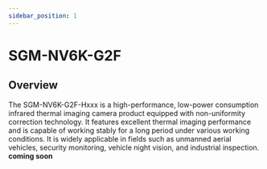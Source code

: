 ```yaml
---
sidebar_position: 1
---
```


# SGM-NV6K-G2F

## Overview

<div className="row">
  <div className="col col--12">
    The SGM-NV6K-G2F-Hxxx is a high-performance, low-power consumption infrared thermal imaging camera product equipped with non-uniformity correction technology. It features excellent thermal imaging performance and is capable of working stably for a long period under various working conditions. It is widely applicable in fields such as unmanned aerial vehicles, security monitoring, vehicle night vision, and industrial inspection.
  </div>
</div>


<!-- <div style={{textAlign: 'center'}}>
    <img src="https://raw.githubusercontent.com/1214658495/myWikiFiles/main/Camera/1_9_Night_Vision_Camera/Thermal_Infrared_Camera/SGM-NV6K-G2F/SGM-NV6K-G2F.png" alt="SGM-NV6K-G2F" 
    style={{maxWidth: '25%', height:'auto'}} />
</div>
<br /> -->

<div style={{textAlign: 'center', marginBottom: '2rem'}}>
    <span style={{backgroundColor: '#f0f0f0', padding: '10px 20px', display: 'inline-block', borderRadius: '5px', textDecoration: 'none'}}>
        <strong style={{color: '#000000', fontSize: '1.2em'}}>coming soon</strong>
    </span>
</div>

<!-- ## Getting Started

### Specification

<div style={{display: 'flex', justifyContent: 'center'}}>

| Parameter         | Value                   |
|-------------------|-------------------------|
| Sensor            | ULIS Micro80 Gen2       |
| Resolution        | 80×60                   |
| Pixel Size        | 17μm                    |
| NETD              | ≤60mK@300K              |
| Frame Rate        | 9Hz                     |
| Temperature Range | -20°C~150°C             |
| Temperature Error | ±2°C or ±2%             |
| Field of View     | 50°×37.5°               |
| Interface Type    | GMSL2                   |
| Power Supply      | DC 9~16V                |
| Power Consumption | ≤2.0W                   |
| Operating Temperature | -20°C~85°C          |
| Dimensions        | 30.5×30.5×36.5mm        |
| Weight            | ≤55g                    |

</div> -->


